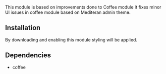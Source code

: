This module is based on improvements done to Coffee module
It fixes minor UI issues in coffee module based on Mediteran admin theme.


Installation
------------
By downloading and enabling this module styling will be applied.


Dependencies
------------
- coffee
